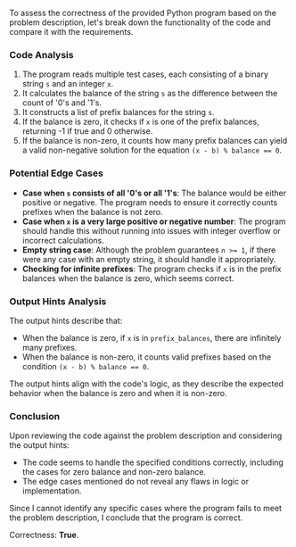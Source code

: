 To assess the correctness of the provided Python program based on the problem description, let's break down the functionality of the code and compare it with the requirements.

### Code Analysis
1. The program reads multiple test cases, each consisting of a binary string `s` and an integer `x`.
2. It calculates the balance of the string `s` as the difference between the count of '0's and '1's.
3. It constructs a list of prefix balances for the string `s`.
4. If the balance is zero, it checks if `x` is one of the prefix balances, returning -1 if true and 0 otherwise.
5. If the balance is non-zero, it counts how many prefix balances can yield a valid non-negative solution for the equation `(x - b) % balance == 0`.

### Potential Edge Cases
- **Case when `s` consists of all '0's or all '1's**: The balance would be either positive or negative. The program needs to ensure it correctly counts prefixes when the balance is not zero.
- **Case when `x` is a very large positive or negative number**: The program should handle this without running into issues with integer overflow or incorrect calculations.
- **Empty string case**: Although the problem guarantees `n >= 1`, if there were any case with an empty string, it should handle it appropriately.
- **Checking for infinite prefixes**: The program checks if `x` is in the prefix balances when the balance is zero, which seems correct.

### Output Hints Analysis
The output hints describe that:
- When the balance is zero, if `x` is in `prefix_balances`, there are infinitely many prefixes.
- When the balance is non-zero, it counts valid prefixes based on the condition `(x - b) % balance == 0`.

The output hints align with the code's logic, as they describe the expected behavior when the balance is zero and when it is non-zero.

### Conclusion
Upon reviewing the code against the problem description and considering the output hints:
- The code seems to handle the specified conditions correctly, including the cases for zero balance and non-zero balance.
- The edge cases mentioned do not reveal any flaws in logic or implementation.

Since I cannot identify any specific cases where the program fails to meet the problem description, I conclude that the program is correct.

Correctness: **True**.